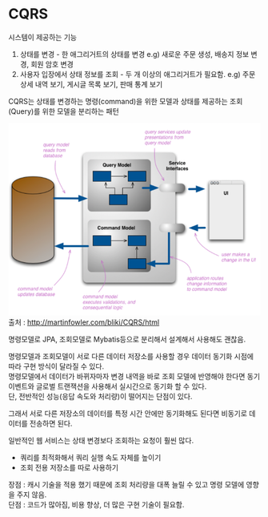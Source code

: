 CQRS
==

시스템이 제공하는 기능
1. 상태를 변경 - 한 애그리거트의 상태를 변경
   e.g) 새로운 주문 생성, 배송지 정보 변경, 회원 암호 변경
2. 사용자 입장에서 상태 정보를 조회 - 두 개 이상의 애그리거트가 필요함.
   e.g) 주문 상세 내역 보기, 게시글 목록 보기, 판매 통계 보기

CQRS는 상태를 변경하는 명령(command)을 위한 모델과 상태를 제공하는 조회(Query)를 위한 모델을 분리하는 패턴

![img.png](img.png)
출처 : http://martinfowler.com/bliki/CQRS/html

명령모델로 JPA, 조회모델로 Mybatis등으로 분리해서 설계해서 사용해도 괜찮음.

명령모델과 조회모델이 서로 다른 데이터 저장소를 사용할 경우 데이터 동기화 시점에 따라 구현 방식이 달라질 수 있다.<br>
명령모델에서 데이터가 바뀌자마자 변경 내역을 바로 조회 모델에 반영해야 한다면 동기 이벤트와 글로벌 트랜잭션을 사용해서 실시간으로 동기화 할 수 있다.<br>
단, 전반적인 성능(응답 속도와 처리량)이 떨어지는 단점이 있다.

그래서 서로 다른 저장소의 데이터를 특정 시간 안에만 동기화해도 된다면 비동기로 데이터를 전송하면 된다.

일반적인 웹 서비스는 상태 변경보다 조회하는 요청이 훨씬 많다.

- 쿼리를 최적화해서 쿼리 실행 속도 자체를 높이기
- 조회 전용 저장소를 따로 사용하기

장점 : 캐시 기술을 적용 했기 때문에 조회 처리량을 대폭 늘릴 수 있고 명령 모델에 영향을 주지 않음.<br>
단점 : 코드가 많아짐, 비용 향상, 더 많은 구현 기술이 필요함.
